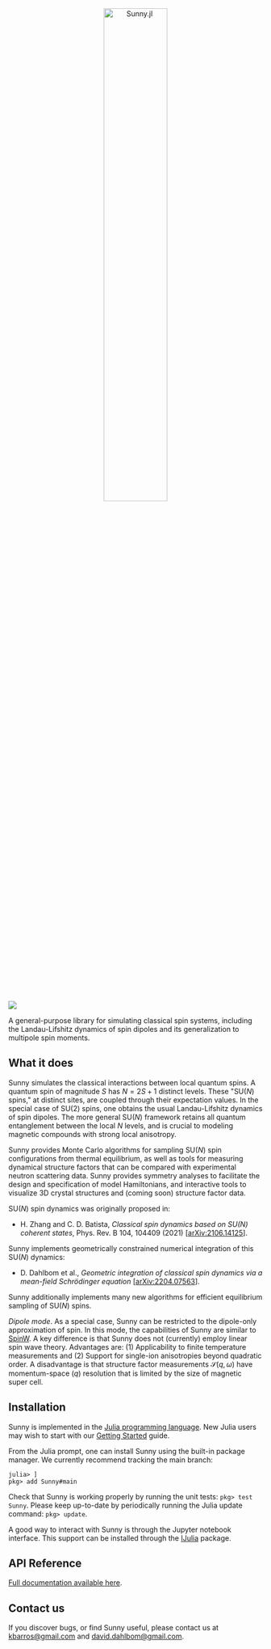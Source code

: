 <div align="center">
    <img src="https://raw.githubusercontent.com/MagSims/Sunny.jl/main/assets/sunny_logo.jpg" width=50% alt="Sunny.jl">
</div>
<p>

<!--- [![](https://img.shields.io/badge/docs-stable-blue.svg)](https://sunnysuite.github.io/Sunny.jl/stable) --->

[![](https://img.shields.io/badge/docs-dev-blue.svg)](https://sunnysuite.github.io/Sunny.jl/dev)

A general-purpose library for simulating classical spin systems, including the Landau-Lifshitz dynamics of spin dipoles and its generalization to multipole spin moments.
<!-- 
## Example notebooks

[**Coming soon**]  To get a feeling for what Sunny can do, we recommend to start by browsing through our Jupyter notebook examples. -->

## What it does

Sunny simulates the classical interactions between local quantum spins. A quantum spin of magnitude _S_ has $N = 2 S + 1$ distinct levels. These "SU(_N_) spins," at distinct sites, are coupled through their expectation values. In the special case of SU(2) spins, one obtains the usual Landau-Lifshitz dynamics of spin dipoles. The more general SU(_N_) framework retains all quantum entanglement between the local _N_ levels, and is crucial to modeling magnetic compounds with strong local anisotropy.

Sunny provides Monte Carlo algorithms for sampling SU(_N_) spin configurations from thermal equilibrium, as well as tools for measuring dynamical structure factors that can be compared with experimental neutron scattering data. Sunny provides symmetry analyses to facilitate the design and specification of model Hamiltonians, and interactive tools to visualize 3D crystal structures and (coming soon) structure factor data.

SU(_N_) spin dynamics was originally proposed in:

* H. Zhang and C. D. Batista, _Classical spin dynamics based on SU(N) coherent states_, Phys. Rev. B 104, 104409 (2021) [[arXiv:2106.14125](https://arxiv.org/abs/2106.14125)].

Sunny implements geometrically constrained numerical integration of this SU(_N_) dynamics:

* D. Dahlbom et al., _Geometric integration of classical spin dynamics via a mean-field Schrödinger equation_ [[arXiv:2204.07563](https://arxiv.org/abs/2204.07563)].

Sunny additionally implements many new algorithms for efficient equilibrium sampling of SU(_N_) spins.

_Dipole mode_. As a special case, Sunny can be restricted to the dipole-only approximation of spin. In this mode, the capabilities of Sunny are similar to [SpinW](https://spinw.org/). A key difference is that Sunny does not (currently) employ linear spin wave theory. Advantages are: (1) Applicability to finite temperature measurements and (2) Support for single-ion anisotropies beyond quadratic order.   A disadvantage is that structure factor measurements $\mathcal S(q,\omega)$ have momentum-space ($q$) resolution that is limited by the size of magnetic super cell.

## Installation

Sunny is implemented in the [Julia programming language](https://julialang.org/). New Julia users may wish to start with our [Getting Started](GettingStarted.md) guide.

From the Julia prompt, one can install Sunny using the built-in package manager. We currently recommend tracking the main branch:
```
julia> ]
pkg> add Sunny#main
```

Check that Sunny is working properly by running the unit tests: `pkg> test Sunny`. Please keep up-to-date by periodically running the Julia update command: `pkg> update`.

A good way to interact with Sunny is through the Jupyter notebook interface. This support can be installed through the [IJulia](https://github.com/JuliaLang/IJulia.jl) package.

## API Reference

[Full documentation available here](https://sunnysuite.github.io/Sunny.jl/dev).

## Contact us

If you discover bugs, or find Sunny useful, please contact us at kbarros@gmail.com and david.dahlbom@gmail.com.

<!-- Users who wish to contribute to Sunny source-code development should instead use the `dev` command:
```
julia> ]
pkg> dev Sunny
```

This will `git clone` the source code to the directory `~/.julia/dev/Sunny`. You can make changes to these files,
and they will be picked up by Julia.  The package manager will not touch
any package installed by `dev`, so you will be responsible
for keeping Sunny up to date, e.g., using the command `git pull` from Sunny package directory. -->


<!-- 
For plotting, you may also wish to install
```
pkg> add Plots
pkg> add GLMakie
```

At the time of this writing, GLMakie has some rough edges, especially on Mac platforms. Run `test GLMakie` to make sure it is working properly. -->

